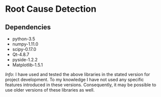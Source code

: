 Root Cause Detection
==============

Dependencies
--------------
- python-3.5
- numpy-1.11.0
- scipy-0.17.0
- Qt-4.8.7
- pyside-1.2.2
- Matplotlib-1.5.1

_Info_: I have used and tested the above libraries in the stated version for project development.
 To my knowledge I have not used any specific features introduced in these versions. Consequently, it may be possible to use older versions of these libraries as well.

